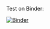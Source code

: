Test on Binder:

[![Binder](https://mybinder.org/badge_logo.svg)](https://mybinder.org/v2/gh/mittoalb/pyprop/HEAD?labpath=https%3A%2F%2Fgithub.com%2Fmittoalb%2Fpyprop%2Fblob%2Fmain%2Ftests%2FFaxtorJupyter.ipynb)
